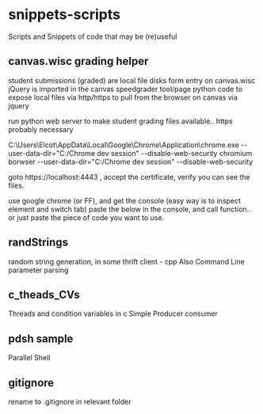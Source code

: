 # snippets-scripts
Scripts and Snippets of code that may be (re)useful

## canvas.wisc grading helper
student submissions (graded) are local file disks
form entry on canvas.wisc
jQuery is imported in the canvas speedgrader tool/page
python code to expose local files via http/https to pull from the browser on canvas via jquery

run python web server to make student grading files available.. https probably necessary

C:\Users\Elcot\AppData\Local\Google\Chrome\Application\chrome.exe --user-data-dir="C:/Chrome dev session" --disable-web-security
chromium borwser --user-data-dir="C:/Chrome dev session" --disable-web-security

goto https://localhost:4443 , accept the certificate, verify you can see the files.

use google chrome (or FF), and get the console (easy way is to inspect element and switch tab)
paste the below in the console, and call function..
or just paste the piece of code you want to use.


## randStrings
random string generation, in some thrift client - cpp
Also Command Line parameter parsing


## c_theads_CVs
Threads and condition variables in c
Simple Producer consumer


## pdsh sample
Parallel Shell 


## gitignore
rename to .gitignore in relevant folder
